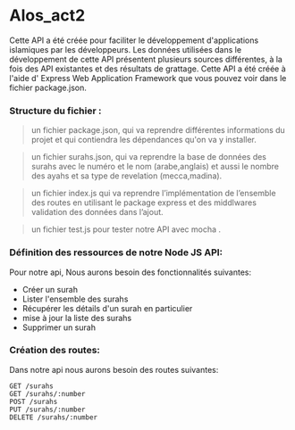 # Alos_act2
Cette API a été créée pour faciliter le développement d'applications islamiques par les développeurs.
Les données utilisées dans le développement de cette API présentent plusieurs sources différentes, à la fois des API existantes et des résultats de grattage.
Cette API a été créée à l'aide d' Express Web Application Framework  que vous pouvez voir dans le fichier package.json.

### Structure du fichier : 

> un fichier package.json, qui va reprendre différentes informations du projet et qui contiendra les dépendances qu'on va y installer.

> un fichier surahs.json, qui va reprendre la base de données des surahs avec le numéro et le nom (arabe,anglais) et aussi le nombre des ayahs et sa type de revelation (mecca,madina).

> un fichier index.js qui va reprendre l’implémentation de l’ensemble des routes en utilisant le package express et  des middlwares validation des données dans l’ajout.

> un fichier test.js pour  tester notre API avec mocha .

### Définition des ressources de notre Node JS API: 

Pour notre api, Nous aurons besoin des fonctionnalités suivantes:
- Créer un surah
- Lister l'ensemble des surahs
- Récupérer les détails d'un surah en particulier
- mise à jour la liste des surahs
- Supprimer un surah


### Création des routes: 

 Dans notre api nous aurons besoin des routes suivantes:

```
GET /surahs
GET /surahs/:number
POST /surahs
PUT /surahs/:number
DELETE /surahs/:number

```
